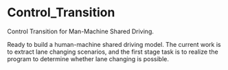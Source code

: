 # Control_Transition

Control Transition for Man-Machine Shared Driving.

Ready to build a human-machine shared driving model.
The current work is to extract lane changing scenarios, and the first stage task is to realize the program to determine whether lane changing is possible.
